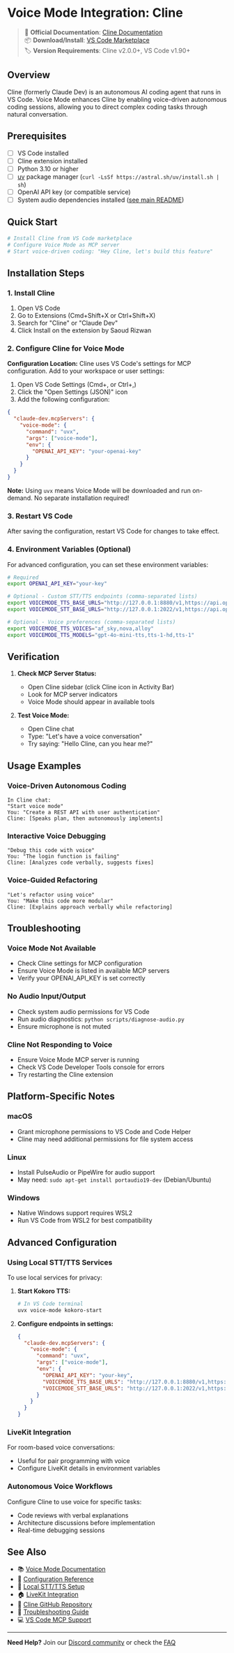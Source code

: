 # Voice Mode Integration: Cline

> 🔗 **Official Documentation**: [Cline Documentation](https://github.com/saoudrizwan/claude-dev)  
> 📦 **Download/Install**: [VS Code Marketplace](https://marketplace.visualstudio.com/items?itemName=saoudrizwan.claude-dev)  
> 🏷️ **Version Requirements**: Cline v2.0.0+, VS Code v1.90+

## Overview

Cline (formerly Claude Dev) is an autonomous AI coding agent that runs in VS Code. Voice Mode enhances Cline by enabling voice-driven autonomous coding sessions, allowing you to direct complex coding tasks through natural conversation.

## Prerequisites

- [ ] VS Code installed
- [ ] Cline extension installed
- [ ] Python 3.10 or higher
- [ ] [uv](https://github.com/astral-sh/uv) package manager (`curl -LsSf https://astral.sh/uv/install.sh | sh`)
- [ ] OpenAI API key (or compatible service)
- [ ] System audio dependencies installed ([see main README](../../README.md#system-dependencies))

## Quick Start

```bash
# Install Cline from VS Code marketplace
# Configure Voice Mode as MCP server
# Start voice-driven coding: "Hey Cline, let's build this feature"
```

## Installation Steps

### 1. Install Cline

1. Open VS Code
2. Go to Extensions (Cmd+Shift+X or Ctrl+Shift+X)
3. Search for "Cline" or "Claude Dev"
4. Click Install on the extension by Saoud Rizwan

### 2. Configure Cline for Voice Mode

**Configuration Location:**
Cline uses VS Code's settings for MCP configuration. Add to your workspace or user settings:

1. Open VS Code Settings (Cmd+, or Ctrl+,)
2. Click the "Open Settings (JSON)" icon
3. Add the following configuration:

```json
{
  "claude-dev.mcpServers": {
    "voice-mode": {
      "command": "uvx",
      "args": ["voice-mode"],
      "env": {
        "OPENAI_API_KEY": "your-openai-key"
      }
    }
  }
}
```

**Note:** Using `uvx` means Voice Mode will be downloaded and run on-demand. No separate installation required!

### 3. Restart VS Code

After saving the configuration, restart VS Code for changes to take effect.

### 4. Environment Variables (Optional)

For advanced configuration, you can set these environment variables:

```bash
# Required
export OPENAI_API_KEY="your-key"

# Optional - Custom STT/TTS endpoints (comma-separated lists)
export VOICEMODE_TTS_BASE_URLS="http://127.0.0.1:8880/v1,https://api.openai.com/v1"
export VOICEMODE_STT_BASE_URLS="http://127.0.0.1:2022/v1,https://api.openai.com/v1"

# Optional - Voice preferences (comma-separated lists)
export VOICEMODE_TTS_VOICES="af_sky,nova,alloy"
export VOICEMODE_TTS_MODELS="gpt-4o-mini-tts,tts-1-hd,tts-1"
```

## Verification

1. **Check MCP Server Status:**
   - Open Cline sidebar (click Cline icon in Activity Bar)
   - Look for MCP server indicators
   - Voice Mode should appear in available tools

2. **Test Voice Mode:**
   - Open Cline chat
   - Type: "Let's have a voice conversation"
   - Try saying: "Hello Cline, can you hear me?"

## Usage Examples

### Voice-Driven Autonomous Coding
```
In Cline chat:
"Start voice mode"
You: "Create a REST API with user authentication"
Cline: [Speaks plan, then autonomously implements]
```

### Interactive Voice Debugging
```
"Debug this code with voice"
You: "The login function is failing"
Cline: [Analyzes code verbally, suggests fixes]
```

### Voice-Guided Refactoring
```
"Let's refactor using voice"
You: "Make this code more modular"
Cline: [Explains approach verbally while refactoring]
```

## Troubleshooting

### Voice Mode Not Available
- Check Cline settings for MCP configuration
- Ensure Voice Mode is listed in available MCP servers
- Verify your OPENAI_API_KEY is set correctly

### No Audio Input/Output
- Check system audio permissions for VS Code
- Run audio diagnostics: `python scripts/diagnose-audio.py`
- Ensure microphone is not muted

### Cline Not Responding to Voice
- Ensure Voice Mode MCP server is running
- Check VS Code Developer Tools console for errors
- Try restarting the Cline extension

## Platform-Specific Notes

### macOS
- Grant microphone permissions to VS Code and Code Helper
- Cline may need additional permissions for file system access

### Linux
- Install PulseAudio or PipeWire for audio support
- May need: `sudo apt-get install portaudio19-dev` (Debian/Ubuntu)

### Windows
- Native Windows support requires WSL2
- Run VS Code from WSL2 for best compatibility

## Advanced Configuration

### Using Local STT/TTS Services

To use local services for privacy:

1. **Start Kokoro TTS:**
   ```bash
   # In VS Code terminal
   uvx voice-mode kokoro-start
   ```

2. **Configure endpoints in settings:**
   ```json
   {
     "claude-dev.mcpServers": {
       "voice-mode": {
         "command": "uvx",
         "args": ["voice-mode"],
         "env": {
           "OPENAI_API_KEY": "your-key",
           "VOICEMODE_TTS_BASE_URLS": "http://127.0.0.1:8880/v1,https://api.openai.com/v1",
           "VOICEMODE_STT_BASE_URLS": "http://127.0.0.1:2022/v1,https://api.openai.com/v1"
         }
       }
     }
   }
   ```

### LiveKit Integration

For room-based voice conversations:
- Useful for pair programming with voice
- Configure LiveKit details in environment variables

### Autonomous Voice Workflows

Configure Cline to use voice for specific tasks:
- Code reviews with verbal explanations
- Architecture discussions before implementation
- Real-time debugging sessions

## See Also

- 📚 [Voice Mode Documentation](../../README.md)
- 🔧 [Configuration Reference](../configuration.md)
- 🎤 [Local STT/TTS Setup](../whisper.md)
- 🏠 [LiveKit Integration](../livekit/README.md)
- 💬 [Cline GitHub Repository](https://github.com/saoudrizwan/claude-dev)
- 🐛 [Troubleshooting Guide](../troubleshooting/README.md)
- 💻 [VS Code MCP Support](https://code.visualstudio.com/docs)

---

**Need Help?** Join our [Discord community](https://discord.gg/Hm7dF3uCfG) or check the [FAQ](../../README.md#troubleshooting)